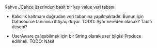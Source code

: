 Kahve JCahce üzerinden basit bir key value veri tabanı.

* Kalıcılık kaltmanı doğrudan veri tabanına yapılmaktadır. 
Bunun için Datasource tanımına ihtiyaç duyar. TODO: Ayar nereden olacak? Tablo deseni?

* UserAware çalışabilmek için bir String olarak user bilgisi Produce edilmeli.
TODO: Nasıl